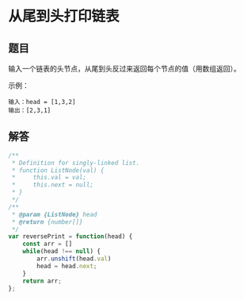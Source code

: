 # 从尾到头打印链表

## 题目
输入一个链表的头节点，从尾到头反过来返回每个节点的值（用数组返回）。

示例：
```
输入：head = [1,3,2]
输出：[2,3,1]  
```

## 解答

```js
/**
 * Definition for singly-linked list.
 * function ListNode(val) {
 *     this.val = val;
 *     this.next = null;
 * }
 */
/**
 * @param {ListNode} head
 * @return {number[]}
 */
var reversePrint = function(head) {
    const arr = []
    while(head !== null) {
        arr.unshift(head.val)
        head = head.next;
    }
    return arr;
};
```